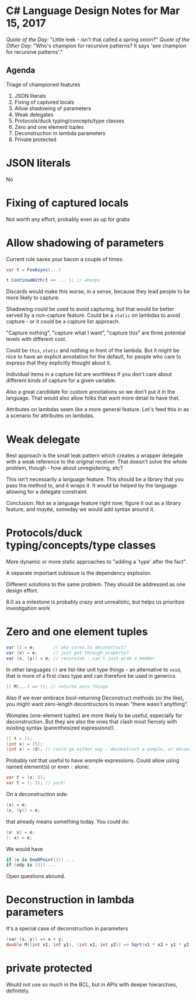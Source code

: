 # C# Language Design Notes for Mar 15, 2017

*Quote of the Day:* "Little leek - isn't that called a spring onion?"
*Quote of the Other Day:* "Who's champion for recursive patterns? It says 'see champion for recursive patterns'."

## Agenda

Triage of championed features

1. JSON literals
2. Fixing of captured locals
3. Allow shadowing of parameters
4. Weak delegates
5. Protocols/duck typing/concepts/type classes
6. Zero and one element tuples
7. Deconstruction in lambda parameters
8. Private protected


# JSON literals

No


# Fixing of captured locals

Not worth any effort, probably even as up for grabs


# Allow shadowing of parameters

Current rule saves your bacon a couple of times:

``` c#
var t = FooAsync(...)

t.ContinueWith(t => ... ); // whoops
```

Discards would make this worse, in a sense, because they lead people to be more likely to capture.

Shadowing could be used to avoid capturing, but that would be better served by a non-capture feature. Could be a `static` on lambdas to avoid capture - or it could be a capture list approach.

"Capture nothing", "capture what I want", "capture this" are three potential levels with different cost.

Could be `this`, `static` and nothing in front of the lambda. But it might be nice to have an explicit annotation for the default, for people who care to express that they explicitly thought about it.

Individual items in a capture list are worthless if you don't care about different *kinds* of capture for a given variable.

Also a great candidate for custom annotations so we don't put it in the language. That would also allow folks that want more detail to have that.

Attributes on lambdas seem like a more general feature. Let's feed this in as a scenario for attributes on lambdas.


# Weak delegate 

Best approach is the small leak pattern which creates a wrapper delegate with a weak reference to the original receiver. That doesn't solve the whole problem, though - how about unregistering, etc?

This isn't necessarily a language feature. This should be a library that you pass the method to, and it wraps it. It would be helped by the language allowing for a delegate constraint.

Conclusion: Not as a language feature right now; figure it out as a library feature, and *maybe*, someday we would add syntax around it.


# Protocols/duck typing/concepts/type classes

More dynamic or more static approaches to "adding a 'type' after the fact".

A separate important subissue is the dependency explosion.

Different solutions to the same problem. They should be addressed as one design effort.

8.0 as a milestone is probably crazy and unrealistic, but helps us prioritize investigation work


# Zero and one element tuples

``` c#
var () = e;       // who cares to deconstruct?
var (x) = e;      // just get through property?
var (x, (y)) = e; // recursive - can't just grab a member
```

In other languages `()` are list-like unit type things - an alternative to `void`, that is more of a first class type and can therefore be used in generics.

``` c#
() M(...) => (); // returns zero things
```

Also if we ever embrace bool-returning Deconstruct methods (or the like), you might want zero-length decontructors to mean "there wasn't anything".

Womples (one-element tuples) are more likely to be useful, especially for deconstruction. But they are also the ones that clash most fiercely with existing syntax (parenthesized expressions!).

``` c#
() t = ();
(int x) = (5);
(int x) = (d); // could go either way - deconstruct a womple, or deconstruct d?
```

Probably not that useful to have womple expressions. Could allow using named element(s) or even `:` alone:

``` c#
var t = (x: 3);
var t = (: 3); // yuck!
```

On a deconstruction side:

``` c#
(x) = e;
(x, (y)) = e;
```

that already means something today. You could do:

``` c#
(x: x) = e;
(: x) = e;
```

We would have 

``` c#
if (o is OneDPoint(3)) ...
if (odp is (3)) ...
```

Open questions abound.


# Deconstruction in lambda parameters

It's a special case of deconstruction in parameters 

``` c#
(var (x, y)) => x + y;
double M((int x1, int y1), (int x2, int y2)) => Sqrt(x1 * x2 + y1 * y2);
```

# private protected

Would not use so much in the BCL, but in APIs with deeper hierarchies, definitely.

